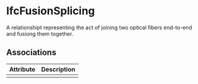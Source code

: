 IfcFusionSplicing
=================
A relationshipt representing the act of joining two optical fibers end-to-end
and fusiong them together.


Associations
------------
| Attribute   | Description   |
|-------------|---------------|
|             |               |

